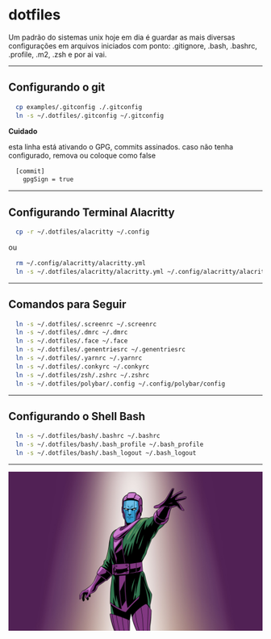 # dotfiles

Um padrão do sistemas unix hoje em dia é guardar as mais diversas configurações em arquivos iniciados com ponto: .gitignore, .bash, .bashrc, .profile, .m2, .zsh e por ai vai.

<hr />

## Configurando o git

```sh
  cp examples/.gitconfig ./.gitconfig
  ln -s ~/.dotfiles/.gitconfig ~/.gitconfig
```

**Cuidado**

esta linha está ativando o GPG, commits assinados. caso não tenha configurado, remova ou coloque como false

```sh
  [commit]
	gpgSign = true
```

<hr />

## Configurando Terminal Alacritty

```sh
  cp -r ~/.dotfiles/alacritty ~/.config
```

ou

```sh
  rm ~/.config/alacritty/alacritty.yml
  ln -s ~/.dotfiles/alacritty/alacritty.yml ~/.config/alacritty/alacritty.yml
```

<hr />

## Comandos para Seguir

```sh
  ln -s ~/.dotfiles/.screenrc ~/.screenrc
  ln -s ~/.dotfiles/.dmrc ~/.dmrc
  ln -s ~/.dotfiles/.face ~/.face
  ln -s ~/.dotfiles/.genentriesrc ~/.genentriesrc
  ln -s ~/.dotfiles/.yarnrc ~/.yarnrc
  ln -s ~/.dotfiles/.conkyrc ~/.conkyrc
  ln -s ~/.dotfiles/zsh/.zshrc ~/.zshrc
  ln -s ~/.dotfiles/polybar/.config ~/.config/polybar/config
```

<hr />

## Configurando o Shell Bash

```sh
  ln -s ~/.dotfiles/bash/.bashrc ~/.bashrc
  ln -s ~/.dotfiles/bash/.bash_profile ~/.bash_profile
  ln -s ~/.dotfiles/bash/.bash_logout ~/.bash_logout
```

<hr />

![Image Kang](./images/readme.jpg)
